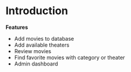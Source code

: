 Introduction
============

**Features**
- Add movies to database
- Add available theaters
- Review movies
- Find favorite movies with category or theater
- Admin dashboard